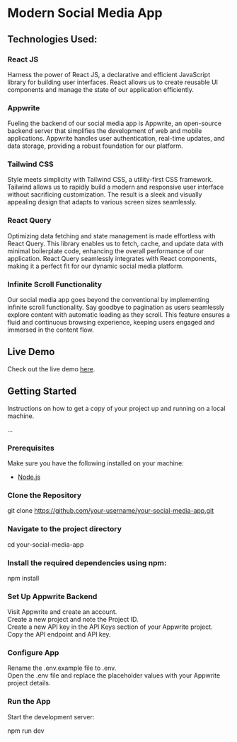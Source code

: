 # Modern Social Media App

## Technologies Used:

### React JS
Harness the power of React JS, a declarative and efficient JavaScript library for building user interfaces. React allows us to create reusable UI components and manage the state of our application efficiently.

### Appwrite
Fueling the backend of our social media app is Appwrite, an open-source backend server that simplifies the development of web and mobile applications. Appwrite handles user authentication, real-time updates, and data storage, providing a robust foundation for our platform.

### Tailwind CSS
Style meets simplicity with Tailwind CSS, a utility-first CSS framework. Tailwind allows us to rapidly build a modern and responsive user interface without sacrificing customization. The result is a sleek and visually appealing design that adapts to various screen sizes seamlessly.

### React Query
Optimizing data fetching and state management is made effortless with React Query. This library enables us to fetch, cache, and update data with minimal boilerplate code, enhancing the overall performance of our application. React Query seamlessly integrates with React components, making it a perfect fit for our dynamic social media platform.

### Infinite Scroll Functionality
Our social media app goes beyond the conventional by implementing infinite scroll functionality. Say goodbye to pagination as users seamlessly explore content with automatic loading as they scroll. This feature ensures a fluid and continuous browsing experience, keeping users engaged and immersed in the content flow.

## Live Demo

Check out the live demo [here](https://modern-social-media-app.vercel.app).

## Getting Started

Instructions on how to get a copy of your project up and running on a local machine.

...

### Prerequisites

Make sure you have the following installed on your machine:

- [Node.js](https://nodejs.org/)

### Clone the Repository

git clone https://github.com/your-username/your-social-media-app.git

### Navigate to the project directory

cd your-social-media-app

### Install the required dependencies using npm:

npm install

### Set Up Appwrite Backend

Visit Appwrite and create an account. <br/>
Create a new project and note the Project ID. <br/>
Create a new API key in the API Keys section of your Appwrite project. <br/>
Copy the API endpoint and API key. <br/>

### Configure App
Rename the .env.example file to .env. <br/>
Open the .env file and replace the placeholder values with your Appwrite project details. <br/>

### Run the App

Start the development server: <br/>

npm run dev



